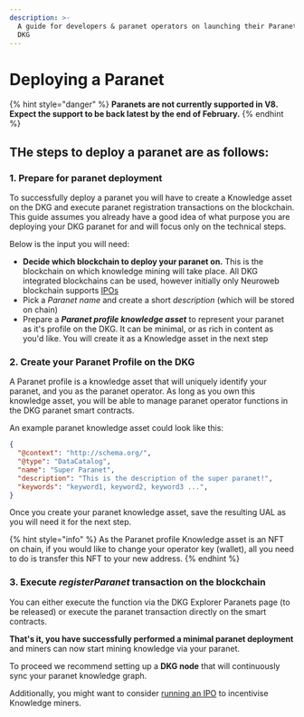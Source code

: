 ```yaml
---
description: >-
  A guide for developers & paranet operators on launching their Paranet on the
  DKG
---
```


# Deploying a Paranet

{% hint style="danger" %}
**Paranets are not currently supported in V8. Expect the support to be back latest by the end of February.**
{% endhint %}

## THe steps to deploy a paranet are as follows:

### 1. Prepare for paranet deployment

To successfully deploy a paranet you will have to create a Knowledge asset on the DKG and execute paranet registration transactions on the blockchain. This guide assumes you already have a good idea of what purpose you are deploying your DKG paranet for and will focus only on the technical steps.&#x20;

Below is the input you will need:

* **Decide which blockchain to deploy your paranet on.** This is the blockchain on which knowledge mining will take place. All DKG integrated blockchains can be used, however initially only Neuroweb blockchain supports [IPOs](../../../dkg-v6-previous-version/autonomous-ai-paranets/initial-paranet-offerings-ipos.md)
* Pick a _Paranet name_ and create a short _description_ (which will be stored on chain)
* Prepare a _**Paranet profile knowledge asset**_ to represent your paranet as it's profile on the DKG. It can be minimal, or as rich in content as you'd like. You will create it as a Knowledge asset in the next step

### 2. Create your Paranet Profile on the DKG&#x20;

A Paranet profile is a knowledge asset that will uniquely identify your paranet, and you as the paranet operator. As long as you own this knowledge asset, you will be able to manage paranet operator functions in the DKG paranet smart contracts.

An example paranet knowledge asset could look like this:

```json
{
  "@context": "http://schema.org/",
  "@type": "DataCatalog",
  "name": "Super Paranet",
  "description": "This is the description of the super paranet!",
  "keywords": "keyword1, keyword2, keyword3 ...",
}
```

Once you create your paranet knowledge asset, save the resulting UAL as you will need it for the next step.

{% hint style="info" %}
As the Paranet profile Knowledge asset is an NFT on chain, if you would like to change your operator key (wallet), all you need to do is transfer this NFT to your new address.
{% endhint %}

### 3. Execute _registerParanet_ transaction on the blockchain

You can either execute the function via the DKG Explorer Paranets page (to be released) or execute the paranet transaction directly on the smart contracts.&#x20;

**That's it, you have successfully performed a minimal paranet deployment** and miners can now start mining knowledge via your paranet.&#x20;

To proceed we recommend setting up a **DKG node** that will continuously sync your paranet knowledge graph.

Additionally, you might want to consider [running an IPO](../../../dkg-v6-previous-version/autonomous-ai-paranets/initial-paranet-offerings-ipos.md) to incentivise Knowledge miners.

